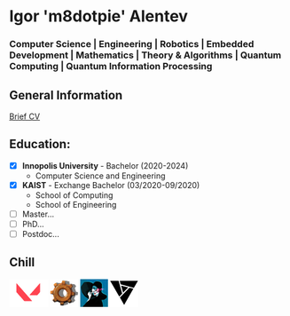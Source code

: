 # **Igor** 'm8dotpie' **Alentev**

### Computer Science | Engineering | Robotics | Embedded Development | Mathematics | Theory & Algorithms | Quantum Computing | Quantum Information Processing

## General Information

[Brief CV](assets/brief.pdf)

## Education:

- [x] **Innopolis University** - Bachelor (2020-2024)
  - Computer Science and Engineering
- [x] **KAIST** - Exchange Bachelor (03/2020-09/2020)
  - School of Computing
  - School of Engineering
- [ ] Master...
- [ ] PhD...
- [ ] Postdoc...
## Chill

<img src="assets/VALORANT.png" style="width:70px;height:50px;">
<img src="assets/factorio-wheel.webp" style="width:50px;height:50px;">
<img src="assets/cultistsim.png" style="width:50px;height:50px;">
<img src="assets/artifact.png" style="width:50px;height:50px;">